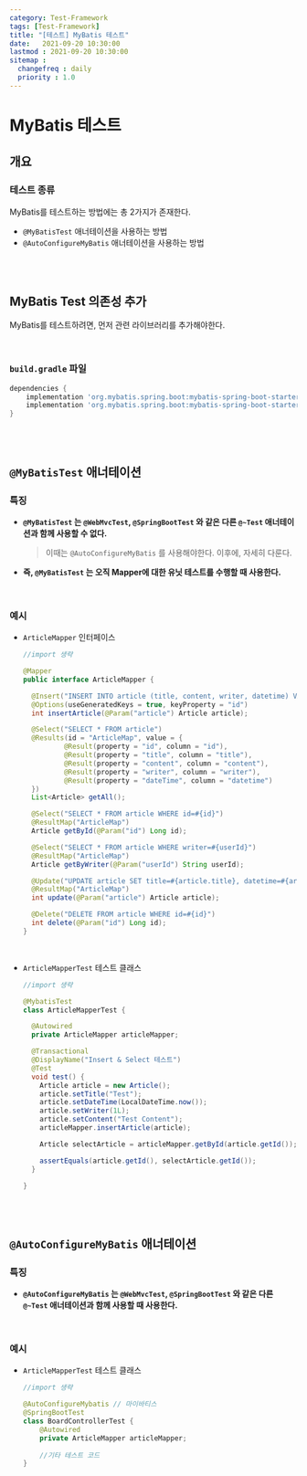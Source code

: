 ```yaml
---
category: Test-Framework
tags: [Test-Framework]
title: "[테스트] MyBatis 테스트"
date:   2021-09-20 10:30:00 
lastmod : 2021-09-20 10:30:00
sitemap :
  changefreq : daily
  priority : 1.0
---
```


# MyBatis 테스트

## 개요

### 테스트 종류

MyBatis를 테스트하는 방법에는 총 2가지가 존재한다.

- `@MyBatisTest` 애너테이션을 사용하는 방법
- `@AutoConfigureMyBatis` 애너테이션을 사용하는 방법

<br/><br/>

## MyBatis Test 의존성 추가

MyBatis를 테스트하려면, 먼저 관련 라이브러리를 추가해야한다.

<br/>

### `build.gradle` 파일

```groovy
dependencies {
	implementation 'org.mybatis.spring.boot:mybatis-spring-boot-starter:2.2.0' //mybatis
	implementation 'org.mybatis.spring.boot:mybatis-spring-boot-starter-test:2.2.0' //mybatis test
}
```

<br/><br/>

## `@MyBatisTest` 애너테이션

### 특징

- **`@MyBatisTest` 는 `@WebMvcTest`, `@SpringBootTest` 와 같은 다른 `@~Test` 애너테이션과 함께 사용할 수 없다.**

    > 이때는 `@AutoConfigureMyBatis` 를 사용해야한다. 이후에, 자세히 다룬다.

- **즉, `@MyBatisTest` 는 오직 Mapper에 대한 유닛 테스트를 수행할 때 사용한다.**

<br/>

### 예시

- `ArticleMapper` 인터페이스

    ```java
    //import 생략

    @Mapper
    public interface ArticleMapper {

      @Insert("INSERT INTO article (title, content, writer, datetime) VALUES (#{article.title}, #{article.content}, #{article.writer}, #{article.dateTime})")
      @Options(useGeneratedKeys = true, keyProperty = "id")
      int insertArticle(@Param("article") Article article);

      @Select("SELECT * FROM article")
      @Results(id = "ArticleMap", value = {
              @Result(property = "id", column = "id"),
              @Result(property = "title", column = "title"),
              @Result(property = "content", column = "content"),
              @Result(property = "writer", column = "writer"),
              @Result(property = "dateTime", column = "datetime")
      })
      List<Article> getAll();

      @Select("SELECT * FROM article WHERE id=#{id}")
      @ResultMap("ArticleMap")
      Article getById(@Param("id") Long id);

      @Select("SELECT * FROM article WHERE writer=#{userId}")
      @ResultMap("ArticleMap")
      Article getByWriter(@Param("userId") String userId);

      @Update("UPDATE article SET title=#{article.title}, datetime=#{article.dateTime}, content=#{article.content} WHERE id=#{article.id}")
      @ResultMap("ArticleMap")
      int update(@Param("article") Article article);

      @Delete("DELETE FROM article WHERE id=#{id}")
      int delete(@Param("id") Long id);
    }
    ```

<br/>

- `ArticleMapperTest` 테스트 클래스

    ```java
    //import 생략

    @MybatisTest
    class ArticleMapperTest {

      @Autowired
      private ArticleMapper articleMapper;

      @Transactional
      @DisplayName("Insert & Select 테스트")
      @Test
      void test() {
        Article article = new Article();
        article.setTitle("Test");
        article.setDateTime(LocalDateTime.now());
        article.setWriter(1L);
        article.setContent("Test Content");
        articleMapper.insertArticle(article);

        Article selectArticle = articleMapper.getById(article.getId());

        assertEquals(article.getId(), selectArticle.getId());
      }

    }
    ```

<br/><br/>

## `@AutoConfigureMyBatis` 애너테이션

### 특징

- **`@AutoConfigureMyBatis` 는 `@WebMvcTest`, `@SpringBootTest` 와 같은 다른 `@~Test` 애너테이션과 함께 사용할 때 사용한다.**

<br/>

### 예시

- `ArticleMapperTest` 테스트 클래스

    ```java
    //import 생략

    @AutoConfigureMybatis // 마이바티스
    @SpringBootTest
    class BoardControllerTest {
        @Autowired
        private ArticleMapper articleMapper;
        
        //기타 테스트 코드
    }
    ```